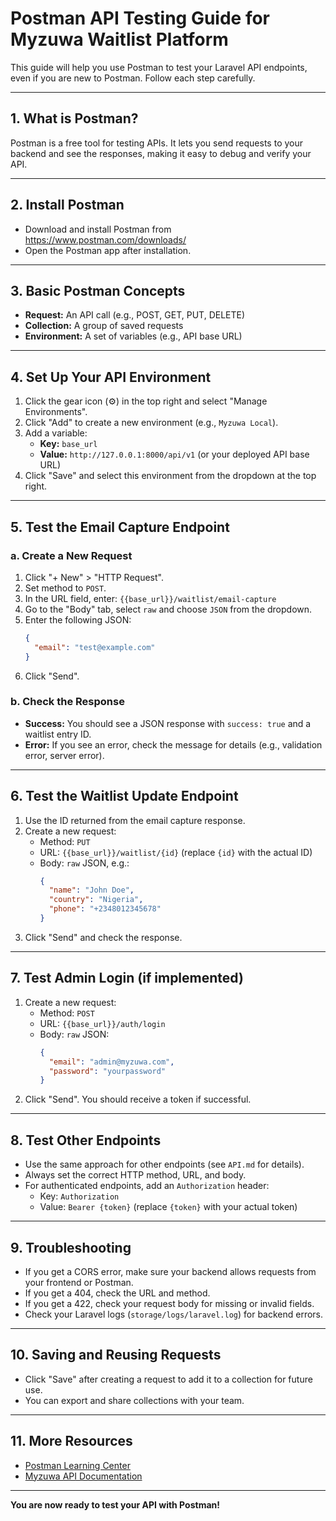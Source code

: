 # Postman API Testing Guide for Myzuwa Waitlist Platform

This guide will help you use Postman to test your Laravel API endpoints, even if you are new to Postman. Follow each step carefully.

---

## 1. What is Postman?
Postman is a free tool for testing APIs. It lets you send requests to your backend and see the responses, making it easy to debug and verify your API.

---

## 2. Install Postman
- Download and install Postman from https://www.postman.com/downloads/
- Open the Postman app after installation.

---

## 3. Basic Postman Concepts
- **Request:** An API call (e.g., POST, GET, PUT, DELETE)
- **Collection:** A group of saved requests
- **Environment:** A set of variables (e.g., API base URL)

---

## 4. Set Up Your API Environment
1. Click the gear icon (⚙️) in the top right and select "Manage Environments".
2. Click "Add" to create a new environment (e.g., `Myzuwa Local`).
3. Add a variable:
   - **Key:** `base_url`
   - **Value:** `http://127.0.0.1:8000/api/v1` (or your deployed API base URL)
4. Click "Save" and select this environment from the dropdown at the top right.

---

## 5. Test the Email Capture Endpoint
### a. Create a New Request
1. Click "+ New" > "HTTP Request".
2. Set method to `POST`.
3. In the URL field, enter: `{{base_url}}/waitlist/email-capture`
4. Go to the "Body" tab, select `raw` and choose `JSON` from the dropdown.
5. Enter the following JSON:
   ```json
   {
     "email": "test@example.com"
   }
   ```
6. Click "Send".

### b. Check the Response
- **Success:** You should see a JSON response with `success: true` and a waitlist entry ID.
- **Error:** If you see an error, check the message for details (e.g., validation error, server error).

---

## 6. Test the Waitlist Update Endpoint
1. Use the ID returned from the email capture response.
2. Create a new request:
   - Method: `PUT`
   - URL: `{{base_url}}/waitlist/{id}` (replace `{id}` with the actual ID)
   - Body: `raw` JSON, e.g.:
     ```json
     {
       "name": "John Doe",
       "country": "Nigeria",
       "phone": "+2348012345678"
     }
     ```
3. Click "Send" and check the response.

---

## 7. Test Admin Login (if implemented)
1. Create a new request:
   - Method: `POST`
   - URL: `{{base_url}}/auth/login`
   - Body: `raw` JSON:
     ```json
     {
       "email": "admin@myzuwa.com",
       "password": "yourpassword"
     }
     ```
2. Click "Send". You should receive a token if successful.

---

## 8. Test Other Endpoints
- Use the same approach for other endpoints (see `API.md` for details).
- Always set the correct HTTP method, URL, and body.
- For authenticated endpoints, add an `Authorization` header:
  - Key: `Authorization`
  - Value: `Bearer {token}` (replace `{token}` with your actual token)

---

## 9. Troubleshooting
- If you get a CORS error, make sure your backend allows requests from your frontend or Postman.
- If you get a 404, check the URL and method.
- If you get a 422, check your request body for missing or invalid fields.
- Check your Laravel logs (`storage/logs/laravel.log`) for backend errors.

---

## 10. Saving and Reusing Requests
- Click "Save" after creating a request to add it to a collection for future use.
- You can export and share collections with your team.

---

## 11. More Resources
- [Postman Learning Center](https://learning.postman.com/)
- [Myzuwa API Documentation](./API.md)

---

**You are now ready to test your API with Postman!**
